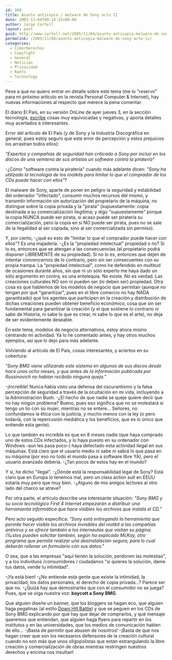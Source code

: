 ```yaml
---
id: 169
title: Asunto anticopia / malware de Sony acto II
date: 2005-11-04T09:14:23+00:00
author: Jorge Cortell
layout: post
guid: http://www.cortell.net/2005/11/04/asunto-anticopia-malware-de-sony-acto-ii/
permalink: /2005/11/04/asunto-anticopia-malware-de-sony-acto-ii/
categories:
  - CiberDerechos
  - Copyfight
  - General
  - Noticias
  - Privacidad
  - Rants
  - Technology
---
```

Pese a que no quiero entrar en detalle sobre este tema (me lo "reservo" para mi próximo artí­culo en la revista Personal Computer & Internet), hay nuevas informaciones al respecto que merece la pena comentar.

El diario El Paí­s, en su versión OnLine de ayer jueves 3, en la sección tecnologí­a, [escribe](http://www.elpais.es/articulo/elpportec/20051103elpepunet_1/Tes) cosas muy equivocadas y negativas, y aporta detalles muy acertados e interesantes.

Error del artí­culo de El Paí­s (y de Sony y la Industria Discográfica en general, pues estoy seguro que este error de percepción y estos prejuicios los arrastran todos ellos):

_"Expertos y compañí­as de seguridad han criticado a Sony por incluir en los discos de una veintena de sus artistas un software contra la piraterí­a"_

-¿Cómo "software contra la piraterí­a" cuando más adelante dicen: _"Sony ha utilizado la tecnologí­a de los rootkits para limitar lo que el comprador de los CDs puede hacer con ellos"_?

El malware de Sony, aparte de poner en peligro la seguridad y estabilidad del ordenador "infectado", consumir muchos recursos del mismo, y transmitir información sin autorización del propietario de la máquina, no distingue sobre la copia privada y la "pirata" (supuestamente: copia destinada a su comercialización ilegí­tima; y digo "supuestamente" porque la copia NUNCA puede ser pirata, si acaso puede ser piraterí­a su comercialización, pero la copia en sí­ NO puede ser pirata, pues no se sale de la ilegalidad al ser copiada, sino al ser comercializada sin permiso).

Y, por cierto, -¿qué es esto de "limitar lo que el comprador puede hacer con ellos"? Es una majaderí­a. -¿Es la "propiedad intelectual" propiedad o no? Si lo es, entonces que se atengan a las consecuencias (el propietario podrá disponer LIBREMENTE de su propiedad). Si no lo es, entonces que dejen de intentar convencernos de lo contrario, pero sin ser consecuentes con su propia trampa. La "propiedad intelectual", como he defendido en multitud de ocasiones durante años, sin que ni un sólo experto me haya dado un sólo argumento en contra, es una entelequia. No existe. No es verdad. Las creaciones culturales NO son ni pueden ser (ni deben ser) propiedad. Otra cosa es que hablemos de los modelos de negocio que permitan (aunque no tengan por qué "garantizar", pues en el libre comercio no hay NADA garantizado) que los agentes que participen en la creación y distribución de dichas creaciones pueden obtener beneficio económico, cosa que sin ser fundamental para garantizar la creación (y el que sostiene lo contrario ni sabe de Historia, ni sabe lo que es crear, ni sabe lo que es el arte), no deja de ser evidentemente deseable.

En este tema, modelos de negocio alternativos, estoy ahora mismo centrando mi actividad. Ya lo he comentado antes, y hay otros muchos ejemplos, así­ que lo dejo para más adelante.

Volviendo al artí­culo de El Paí­s, cosas interesantes, y aciertos en su cobertura:

_"Sony BMG viene utilizando este sistema en algunos de sus discos desde hace unos ocho meses, y que antes de la información publicada por Russinovich no habí­an recibido ninguna queja."_

-¡Increí­ble! Nunca habí­a visto una defensa del oscurantismo y la falsa percepción de seguridad a través de la ocultación en mi vida, incluyendo a la Administración Bush. -¿El hecho de que nadie se queje quiere decir que no hay ningún problema? Bueno, pues eso significa que no se molestará si tengo un lí­o con su mujer, mientras no se entere... Señores, no confundamos la ética con la justicia, y mucho menos con la ley (o pero todaví­a, con la repercusión mediática y los beneficios, que es lo único que entiende esta gente).

Lo que también es increí­ble es que en 8 meses nadie (que haya comprado uno de estos CDs infectados, y lo haya puesto en su ordenador con Windows -aun les pasa poco-) haya detectado esta actividad ilegal en sus máquinas. Está claro que el usuario medio ni sabe ni sabrá lo que pasa en su máquina (por eso no todo el mundo pasa a software libre YA), pero el usuario avanzado deberí­a. -¿Tan pocos de estos hay en el mundo?

Y sí­, he dicho "ilegal". -¿Dónde está la responsabilidad legal de Sony? Está claro que en Europa lo tenemos mal, pero un class action suit en EEUU estarí­a muy pero que muy bien. -¿Alguno de mis amigos lectores al otro lado del charco se atreve?

Por otra parte, el artí­culo describe una interesante situación: _"Sony BMG y su socio tecnológico First 4 Internet empezarán a distribuir una herramienta informática que hace visibles los archivos que instala el CD."_

Pero acto seguido especifica: _"Sony está entregando la herramienta que permite hacer visible los archivos invisibles del rootkit a las compañí­as antivirus y se ofrece también a los internautas que visitan su página. í‰stos pueden solicitar también, según ha explicado McKay, otro programa que permite realizar una desinstalación segura, para lo cual deberán rellenar un formulario con sus datos."_

O sea, que a las empresas "aquí­ tienen la solución, perdonen las molestias", y a los indiví­duos /consumidores / ciudadanos "si quieres la solución, dame tus datos, vende tu intimidad".

-¡Ya está bien! -¿No entiende esta gente que existe la intimidad, la privacidad, los datos personales, el derecho de copia privada...? Parece ser que no. -¿Quizá hay que demostrarles que con el consumidor no se juega? Pues, que se oiga nuestra voz: **boycott a Sony BMG**.

Que alguien diseñe un banner, que los bloggers se hagan eco, que alguien haga pegatinas (al estilo [Down Hill Battle](http://www.downhillbattle.org/)) y que se peguen en los CDs de Sony BMG explicando por qué hay que dejar de comprarlos, y qué mensaje queremos que entiendan, que alguien haga flyers para repartir en los institutos y en las universidades, que los medios de comunicación hablen de ello... -¡Basta de permitir que abusen de nosotros! -¡Basta de que nos hagan creer que son los necesarios defensores de la creación cultural cuando no son más que unos oligopolistas que están estrangulando la libre creación y comercialización de obras mientras restringen nuestros derechos y encima nos insultan!